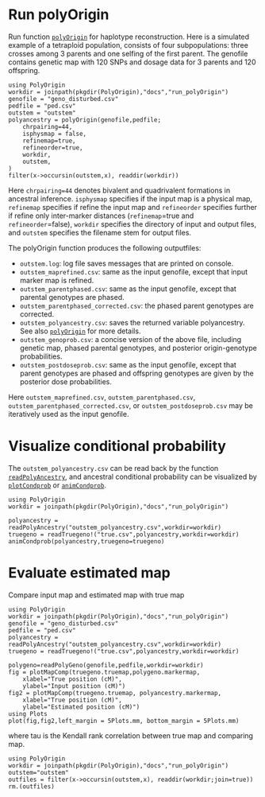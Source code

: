 # Run polyOrigin

Run function [`polyOrigin`](@ref) for haplotype reconstruction. Here is a simulated example of a tetraploid population, consists of four subpopulations: three crosses among 3 parents and one selfing of the first parent. The genofile contains genetic map with 120 SNPs and dosage data for 3 parents and 120 offspring.

```@example
using PolyOrigin
workdir = joinpath(pkgdir(PolyOrigin),"docs","run_polyOrigin")
genofile = "geno_disturbed.csv"
pedfile = "ped.csv"
outstem = "outstem"
polyancestry = polyOrigin(genofile,pedfile;
    chrpairing=44,    
    isphysmap = false,
    refinemap=true,
    refineorder=true,    
    workdir,
    outstem,    
)
filter(x->occursin(outstem,x), readdir(workdir))
```
Here `chrpairing=44` denotes bivalent and quadrivalent formations in ancestral inference. `isphysmap` specifies if the input map is a physical map, `refinemap` specifies if refine the input map and `refineorder` specifies further if refine only inter-marker distances (`refinemap`=true and `refineorder`=false), `workdir` specifies the directory of input and output files, and `outstem` specifies the filename stem for output files.

The polyOrigin function produces the following outputfiles:
* `outstem.log`: log file saves messages that are printed on console.
* `outstem_maprefined.csv`: same as the input genofile, except that input marker map is refined.
* `outstem_parentphased.csv`: same as the input genofile, except that parental genotypes are phased.
* `outstem_parentphased_corrected.csv`: the phased parent genotypes are  corrected.
* `outstem_polyancestry.csv`: saves the returned variable polyancestry. See also [`polyOrigin`](@ref) for more details.
* `outstem_genoprob.csv`: a concise version of the above file, including genetic map, phased parental genotypes, and posterior origin-genotype probabilities.
* `outstem_postdoseprob.csv`: same as the input genofile, except that  parent genotypes are phased and offspring genotypes are given by the posterior dose probabilities.

Here  `outstem_maprefined.csv`, `outstem_parentphased.csv`,  `outstem_parentphased_corrected.csv`, or `outstem_postdoseprob.csv` may be iteratively used as the input genofile.

# Visualize conditional probability

The `outstem_polyancestry.csv` can be read back by the function [`readPolyAncestry`](@ref), and ancestral conditional probability can be visualized by [`plotCondprob`](@ref) or [`animCondprob`](@ref).

```@setup setdir
using PolyOrigin
workdir = joinpath(pkgdir(PolyOrigin),"docs","run_polyOrigin")
```

```@example setdir
polyancestry = readPolyAncestry("outstem_polyancestry.csv",workdir=workdir)
truegeno = readTruegeno!("true.csv",polyancestry,workdir=workdir)
animCondprob(polyancestry,truegeno=truegeno)
```

# Evaluate estimated map

Compare input map and estimated map with true map

```@setup settrue
using PolyOrigin
workdir = joinpath(pkgdir(PolyOrigin),"docs","run_polyOrigin")
genofile = "geno_disturbed.csv"
pedfile = "ped.csv"
polyancestry = readPolyAncestry("outstem_polyancestry.csv",workdir=workdir)
truegeno = readTruegeno!("true.csv",polyancestry,workdir=workdir)
```

```@example settrue
polygeno=readPolyGeno(genofile,pedfile,workdir=workdir)
fig = plotMapComp(truegeno.truemap,polygeno.markermap,
    xlabel="True position (cM)",
    ylabel="Input position (cM)")
fig2 = plotMapComp(truegeno.truemap, polyancestry.markermap,
    xlabel="True position (cM)",
    ylabel="Estimated position (cM)")
using Plots
plot(fig,fig2,left_margin = 5Plots.mm, bottom_margin = 5Plots.mm)
```

where tau is the Kendall rank correlation between true map and comparing map.

```@setup deloutput
using PolyOrigin
workdir = joinpath(pkgdir(PolyOrigin),"docs","run_polyOrigin")
outstem="outstem"
outfiles = filter(x->occursin(outstem,x), readdir(workdir;join=true))
rm.(outfiles)
```
